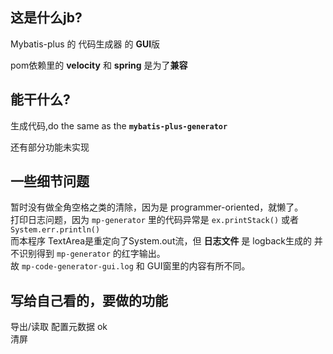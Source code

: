 ## 这是什么jb?

Mybatis-plus 的 代码生成器 的 **GUI**版

pom依赖里的 **velocity** 和 **spring** 是为了**兼容**

## 能干什么?

生成代码,do the same as the **`mybatis-plus-generator`**

还有部分功能未实现


## 一些细节问题

暂时没有做全角空格之类的清除，因为是 programmer-oriented，就懒了。  
打印日志问题，因为 `mp-generator` 里的代码异常是 `ex.printStack()` 或者 `System.err.println()`  
而本程序 TextArea是重定向了System.out流，但 **日志文件** 是 logback生成的 并不识别得到 `mp-generator` 的红字输出。  
故 `mp-code-generator-gui.log` 和 GUI窗里的内容有所不同。


## 写给自己看的，要做的功能

导出/读取 配置元数据 ok  
清屏
